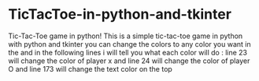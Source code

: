 # TicTacToe-in-python-and-tkinter
Tic-Tac-Toe game in python! 
This is a simple tic-tac-toe game in python with python and tkinter
you can change the colors to any color you want in the and in the following lines i will tell you what each color will do : 
line 23  will change the color of player x and
line 24 will  change the color of player O and
line 173 will change the text color on the top

